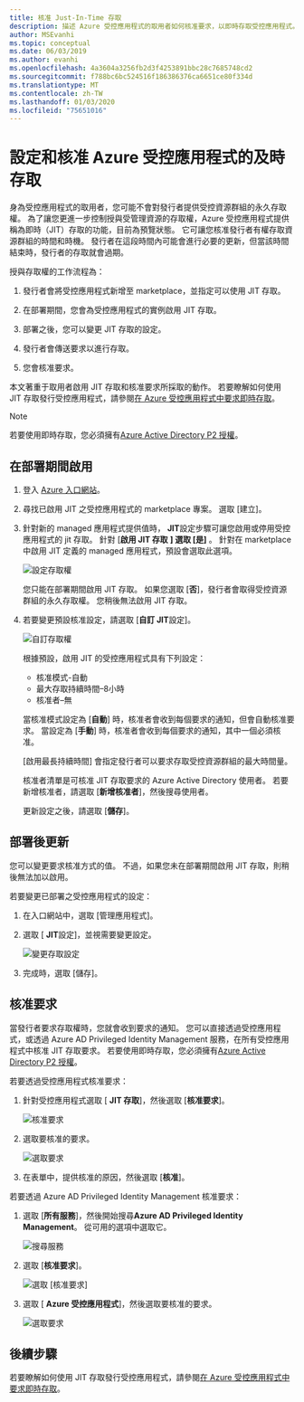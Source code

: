 ```yaml
---
title: 核准 Just-In-Time 存取
description: 描述 Azure 受控應用程式的取用者如何核准要求，以即時存取受控應用程式。
author: MSEvanhi
ms.topic: conceptual
ms.date: 06/03/2019
ms.author: evanhi
ms.openlocfilehash: 4a3604a3256fb2d3f4253891bbc28c7685748cd2
ms.sourcegitcommit: f788bc6bc524516f186386376ca6651ce80f334d
ms.translationtype: MT
ms.contentlocale: zh-TW
ms.lasthandoff: 01/03/2020
ms.locfileid: "75651016"
---
```

# <a name="configure-and-approve-just-in-time-access-for-azure-managed-applications"></a>設定和核准 Azure 受控應用程式的及時存取

身為受控應用程式的取用者，您可能不會對發行者提供受控資源群組的永久存取權。 為了讓您更進一步控制授與受管理資源的存取權，Azure 受控應用程式提供稱為即時（JIT）存取的功能，目前為預覽狀態。 它可讓您核准發行者有權存取資源群組的時間和時機。 發行者在這段時間內可能會進行必要的更新，但當該時間結束時，發行者的存取就會過期。

授與存取權的工作流程為：

1. 發行者會將受控應用程式新增至 marketplace，並指定可以使用 JIT 存取。

1. 在部署期間，您會為受控應用程式的實例啟用 JIT 存取。

1. 部署之後，您可以變更 JIT 存取的設定。

1. 發行者會傳送要求以進行存取。

1. 您會核准要求。

本文著重于取用者啟用 JIT 存取和核准要求所採取的動作。 若要瞭解如何使用 JIT 存取發行受控應用程式，請參閱[在 Azure 受控應用程式中要求即時存取](request-just-in-time-access.md)。

> [!NOTE]
> 若要使用即時存取，您必須擁有[Azure Active Directory P2 授權](../../active-directory/privileged-identity-management/subscription-requirements.md)。

## <a name="enable-during-deployment"></a>在部署期間啟用

1. 登入 [Azure 入口網站](https://portal.azure.com)。

1. 尋找已啟用 JIT 之受控應用程式的 marketplace 專案。 選取 [建立]。

1. 針對新的 managed 應用程式提供值時， **JIT**設定步驟可讓您啟用或停用受控應用程式的 jit 存取。 針對 [**啟用 JIT 存取** **] 選取 [是]** 。 針對在 marketplace 中啟用 JIT 定義的 managed 應用程式，預設會選取此選項。

   ![設定存取權](./media/approve-just-in-time-access/configure-jit-access.png)

   您只能在部署期間啟用 JIT 存取。 如果您選取 [**否**]，發行者會取得受控資源群組的永久存取權。 您稍後無法啟用 JIT 存取。

1. 若要變更預設核准設定，請選取 [**自訂 JIT**設定]。

   ![自訂存取權](./media/approve-just-in-time-access/customize-jit-access.png)

   根據預設，啟用 JIT 的受控應用程式具有下列設定：

   * 核准模式-自動
   * 最大存取持續時間–8小時
   * 核准者–無

   當核准模式設定為 [**自動**] 時，核准者會收到每個要求的通知，但會自動核准要求。 當設定為 [**手動**] 時，核准者會收到每個要求的通知，其中一個必須核准。

   [啟用最長持續時間] 會指定發行者可以要求存取受控資源群組的最大時間量。

   核准者清單是可核准 JIT 存取要求的 Azure Active Directory 使用者。 若要新增核准者，請選取 [**新增核准者**]，然後搜尋使用者。

   更新設定之後，請選取 [**儲存**]。

## <a name="update-after-deployment"></a>部署後更新

您可以變更要求核准方式的值。 不過，如果您未在部署期間啟用 JIT 存取，則稍後無法加以啟用。

若要變更已部署之受控應用程式的設定：

1. 在入口網站中，選取 [管理應用程式]。

1. 選取 [ **JIT**設定]，並視需要變更設定。

   ![變更存取設定](./media/approve-just-in-time-access/change-settings.png)

1. 完成時，選取 [儲存]。

## <a name="approve-requests"></a>核准要求

當發行者要求存取權時，您就會收到要求的通知。 您可以直接透過受控應用程式，或透過 Azure AD Privileged Identity Management 服務，在所有受控應用程式中核准 JIT 存取要求。 若要使用即時存取，您必須擁有[Azure Active Directory P2 授權](../../active-directory/privileged-identity-management/subscription-requirements.md)。

若要透過受控應用程式核准要求：

1. 針對受控應用程式選取 [ **JIT 存取**]，然後選取 [**核准要求**]。

   ![核准要求](./media/approve-just-in-time-access/approve-requests.png)
 
1. 選取要核准的要求。

   ![選取要求](./media/approve-just-in-time-access/select-request.png)

1. 在表單中，提供核准的原因，然後選取 [**核准**]。

若要透過 Azure AD Privileged Identity Management 核准要求：

1. 選取 [**所有服務**]，然後開始搜尋**Azure AD Privileged Identity Management**。 從可用的選項中選取它。

   ![搜尋服務](./media/approve-just-in-time-access/search.png)

1. 選取 [**核准要求**]。

   ![選取 [核准要求]](./media/approve-just-in-time-access/select-approve-requests.png)

1. 選取 [ **Azure 受控應用程式**]，然後選取要核准的要求。

   ![選取要求](./media/approve-just-in-time-access/view-requests.png)

## <a name="next-steps"></a>後續步驟

若要瞭解如何使用 JIT 存取發行受控應用程式，請參閱[在 Azure 受控應用程式中要求即時存取](request-just-in-time-access.md)。
